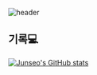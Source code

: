 ![header](https://capsule-render.vercel.app/api?type=rounded&color=timeGradient&text=Welcome%20to%20junseo%20GitHub%20👋&animation=twinkling&fontSize=40&fontAlignY=50&fontAlign=50&height=180)

## 기록💻
 
[![Junseo's GitHub stats](https://github-readme-stats.vercel.app/api?username=ajdajdj&include_all_commits=true&theme=nord&hide_border=true&count_private=true)](https://github.com/jiholee0/github-readme-stats)
